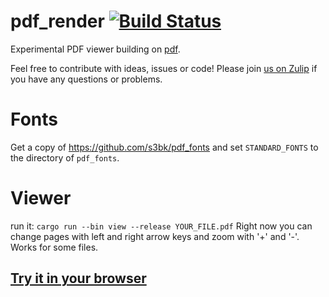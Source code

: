 # pdf_render [![Build Status](https://travis-ci.com/pdf-rs/pdf.svg?branch=master)](https://travis-ci.com/pdf-rs/pdf_render)
Experimental PDF viewer building on [pdf](https://github.com/pdf-rs/pdf).

Feel free to contribute with ideas, issues or code! Please join [us on Zulip](https://type.zulipchat.com/#narrow/stream/209232-pdf) if you have any questions or problems.

# Fonts
Get a copy of https://github.com/s3bk/pdf_fonts and set `STANDARD_FONTS` to the directory of `pdf_fonts`.

# Viewer
run it:
  `cargo run --bin view --release YOUR_FILE.pdf`
Right now you can change pages with left and right arrow keys and zoom with '+' and '-'. Works for some files.

## [Try it in your browser](https://pdf-rs.github.io/view-wasm/)
